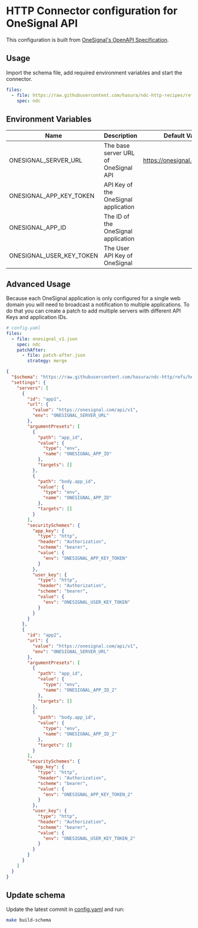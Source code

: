 # HTTP Connector configuration for OneSignal API

This configuration is built from [OneSignal's OpenAPI Specification](https://github.com/OneSignal/api).

## Usage

Import the schema file, add required environment variables and start the connector.

```yaml
files:
  - file: https://raw.githubusercontent.com/hasura/ndc-http-recipes/refs/heads/main/recipes/onesignal/schema/onesignal_v1.json
    spec: ndc
```

## Environment Variables

| Name                     | Description                          | Default Value                |
| ------------------------ | ------------------------------------ | ---------------------------- |
| ONESIGNAL_SERVER_URL     | The base server URL of OneSignal API | https://onesignal.com/api/v1 |
| ONESIGNAL_APP_KEY_TOKEN  | API Key of the OneSignal application |                              |
| ONESIGNAL_APP_ID         | The ID of the OneSignal application  |                              |
| ONESIGNAL_USER_KEY_TOKEN | The User API Key of OneSignal        |                              |

## Advanced Usage

Because each OneSignal application is only configured for a single web domain you will need to broadcast a notification to multiple applications. To do that you can create a patch to add multiple servers with different API Keys and application IDs.

```yaml
# config.yaml
files:
  - file: onesignal_v1.json
    spec: ndc
    patchAfter:
      - file: patch-after.json
        strategy: merge
```

```json
{
  "$schema": "https://raw.githubusercontent.com/hasura/ndc-http/refs/heads/main/ndc-http-schema/jsonschema/ndc-http-schema.schema.json",
  "settings": {
    "servers": [
      {
        "id": "app1",
        "url": {
          "value": "https://onesignal.com/api/v1",
          "env": "ONESIGNAL_SERVER_URL"
        },
        "argumentPresets": [
          {
            "path": "app_id",
            "value": {
              "type": "env",
              "name": "ONESIGNAL_APP_ID"
            },
            "targets": []
          },
          {
            "path": "body.app_id",
            "value": {
              "type": "env",
              "name": "ONESIGNAL_APP_ID"
            },
            "targets": []
          }
        ],
        "securitySchemes": {
          "app_key": {
            "type": "http",
            "header": "Authorization",
            "scheme": "bearer",
            "value": {
              "env": "ONESIGNAL_APP_KEY_TOKEN"
            }
          },
          "user_key": {
            "type": "http",
            "header": "Authorization",
            "scheme": "bearer",
            "value": {
              "env": "ONESIGNAL_USER_KEY_TOKEN"
            }
          }
        }
      },
      {
        "id": "app2",
        "url": {
          "value": "https://onesignal.com/api/v1",
          "env": "ONESIGNAL_SERVER_URL"
        },
        "argumentPresets": [
          {
            "path": "app_id",
            "value": {
              "type": "env",
              "name": "ONESIGNAL_APP_ID_2"
            },
            "targets": []
          },
          {
            "path": "body.app_id",
            "value": {
              "type": "env",
              "name": "ONESIGNAL_APP_ID_2"
            },
            "targets": []
          }
        ],
        "securitySchemes": {
          "app_key": {
            "type": "http",
            "header": "Authorization",
            "scheme": "bearer",
            "value": {
              "env": "ONESIGNAL_APP_KEY_TOKEN_2"
            }
          },
          "user_key": {
            "type": "http",
            "header": "Authorization",
            "scheme": "bearer",
            "value": {
              "env": "ONESIGNAL_USER_KEY_TOKEN_2"
            }
          }
        }
      }
    ]
  }
}
```

## Update schema

Update the latest commit in [config.yaml](recipes/onesignal/generator/v1/config.yaml) and run:

```sh
make build-schema
```
